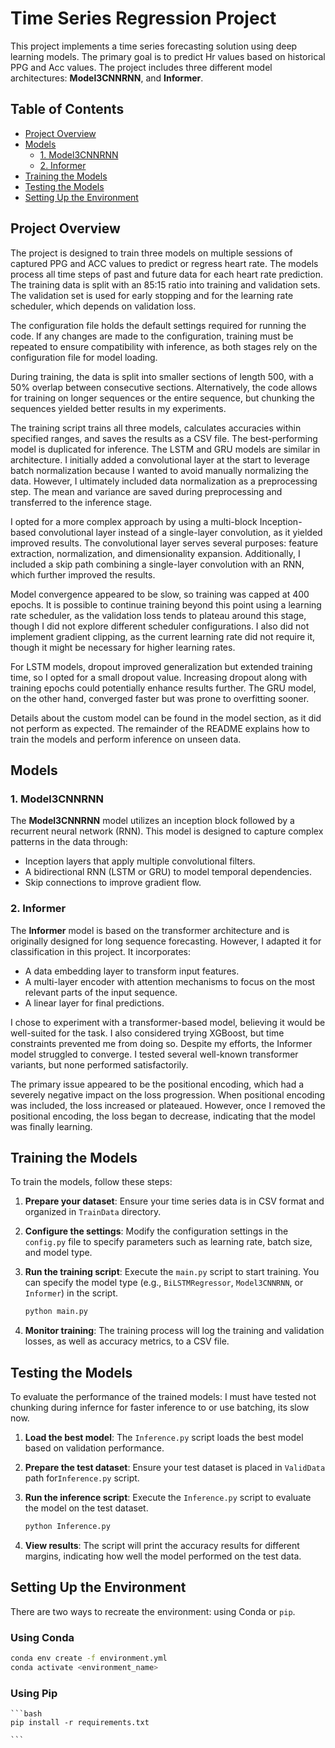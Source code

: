# Time Series Regression Project

This project implements a time series forecasting solution using deep learning models. The primary goal is to predict Hr values based on historical PPG and Acc values. The project includes three different model architectures: **Model3CNNRNN**, and **Informer**.


## Table of Contents
- [Project Overview](#project-overview)
- [Models](#models)
  - [1. Model3CNNRNN](#1-model3cnn)
  - [2. Informer](#2-informer)
- [Training the Models](#training-the-models)
- [Testing the Models](#testing-the-models)
- [Setting Up the Environment](#Setting-Up-the-Environment)

## Project Overview

The project is designed to train three models on multiple sessions of captured PPG and ACC values to predict or regress heart rate. The models process all time steps of past and future data for each heart rate prediction. The training data is split with an 85:15 ratio into training and validation sets. The validation set is used for early stopping and for the learning rate scheduler, which depends on validation loss.

The configuration file holds the default settings required for running the code. If any changes are made to the configuration, training must be repeated to ensure compatibility with inference, as both stages rely on the configuration file for model loading.

During training, the data is split into smaller sections of length 500, with a 50% overlap between consecutive sections. Alternatively, the code allows for training on longer sequences or the entire sequence, but chunking the sequences yielded better results in my experiments.

The training script trains all three models, calculates accuracies within specified ranges, and saves the results as a CSV file. The best-performing model is duplicated for inference. The LSTM and GRU models are similar in architecture. I initially added a convolutional layer at the start to leverage batch normalization because I wanted to avoid manually normalizing the data. However, I ultimately included data normalization as a preprocessing step. The mean and variance are saved during preprocessing and transferred to the inference stage.

I opted for a more complex approach by using a multi-block Inception-based convolutional layer instead of a single-layer convolution, as it yielded improved results. The convolutional layer serves several purposes: feature extraction, normalization, and dimensionality expansion. Additionally, I included a skip path combining a single-layer convolution with an RNN, which further improved the results.

Model convergence appeared to be slow, so training was capped at 400 epochs. It is possible to continue training beyond this point using a learning rate scheduler, as the validation loss tends to plateau around this stage, though I did not explore different scheduler configurations. I also did not implement gradient clipping, as the current learning rate did not require it, though it might be necessary for higher learning rates.

For LSTM models, dropout improved generalization but extended training time, so I opted for a small dropout value. Increasing dropout along with training epochs could potentially enhance results further. The GRU model, on the other hand, converged faster but was prone to overfitting sooner.

Details about the custom model can be found in the model section, as it did not perform as expected. The remainder of the README explains how to train the models and perform inference on unseen data.

## Models


### 1. Model3CNNRNN
The **Model3CNNRNN** model utilizes an inception block followed by a recurrent neural network (RNN). This model is designed to capture complex patterns in the data through:
- Inception layers that apply multiple convolutional filters.
- A bidirectional RNN (LSTM or GRU) to model temporal dependencies.
- Skip connections to improve gradient flow.

### 2. Informer

The **Informer** model is based on the transformer architecture and is originally designed for long sequence forecasting. However, I adapted it for classification in this project. It incorporates:
- A data embedding layer to transform input features.
- A multi-layer encoder with attention mechanisms to focus on the most relevant parts of the input sequence.
- A linear layer for final predictions.

I chose to experiment with a transformer-based model, believing it would be well-suited for the task. I also considered trying XGBoost, but time constraints prevented me from doing so. Despite my efforts, the Informer model struggled to converge. I tested several well-known transformer variants, but none performed satisfactorily.

The primary issue appeared to be the positional encoding, which had a severely negative impact on the loss progression. When positional encoding was included, the loss increased or plateaued. However, once I removed the positional encoding, the loss began to decrease, indicating that the model was finally learning.

## Training the Models

To train the models, follow these steps:

1. **Prepare your dataset**: Ensure your time series data is in CSV format and organized in `TrainData` directory.

2. **Configure the settings**: Modify the configuration settings in the `config.py` file to specify parameters such as learning rate, batch size, and model type.

3. **Run the training script**: Execute the `main.py` script to start training. You can specify the model type (e.g., `BiLSTMRegressor`, `Model3CNNRNN`, or `Informer`) in the script.

   ```bash
   python main.py
   ```

4. **Monitor training**: The training process will log the training and validation losses, as well as accuracy metrics, to a CSV file.

## Testing the Models

To evaluate the performance of the trained models:
I must have tested not chunking during infernce for faster inference to or use batching, its slow now.
1. **Load the best model**: The `Inference.py` script loads the best model based on validation performance.

2. **Prepare the test dataset**: Ensure your test dataset is placed in `ValidData` path for`Inference.py` script.

3. **Run the inference script**: Execute the `Inference.py` script to evaluate the model on the test dataset.

   ```bash
   python Inference.py
   ```

4. **View results**: The script will print the accuracy results for different margins, indicating how well the model performed on the test data.

## Setting Up the Environment

There are two ways to recreate the environment: using Conda or `pip`.

### Using Conda
   ```bash
   conda env create -f environment.yml
   conda activate <environment_name>
   ```
### Using Pip
    ```bash
    pip install -r requirements.txt

    ```
